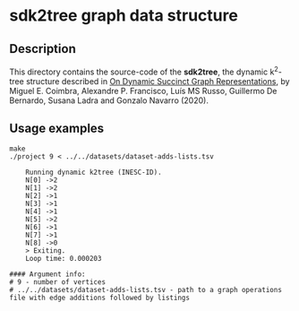 # sdk2tree graph data structure

## Description

This directory contains the source-code of the **sdk2tree**, the dynamic k<sup>2</sup>-tree structure described in [On Dynamic Succinct Graph Representations](https://doi.org/10.1109/DCC47342.2020.00029),
by Miguel E. Coimbra, Alexandre P. Francisco, Luís MS Russo, Guillermo De Bernardo, Susana Ladra and Gonzalo Navarro (2020).

## Usage examples

    make
    ./project 9 < ../../datasets/dataset-adds-lists.tsv

        Running dynamic k2tree (INESC-ID). 
        N[0] ->2
        N[1] ->2
        N[2] ->1
        N[3] ->1
        N[4] ->1
        N[5] ->2
        N[6] ->1
        N[7] ->1
        N[8] ->0
        > Exiting.
        Loop time: 0.000203

    #### Argument info:
    # 9 - number of vertices
    # ../../datasets/dataset-adds-lists.tsv - path to a graph operations file with edge additions followed by listings
